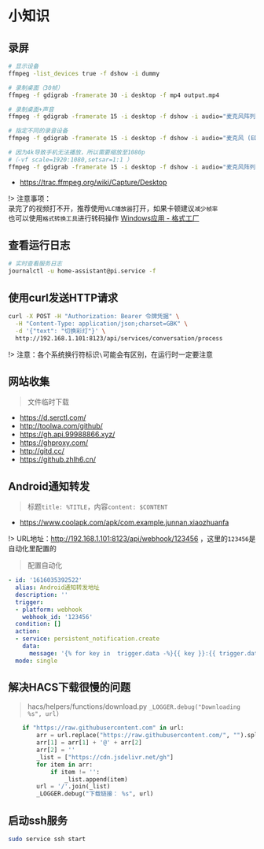 # 小知识

## 录屏

```bash
# 显示设备
ffmpeg -list_devices true -f dshow -i dummy

# 录制桌面（30帧）
ffmpeg -f gdigrab -framerate 30 -i desktop -f mp4 output.mp4

# 录制桌面+声音
ffmpeg -f gdigrab -framerate 15 -i desktop -f dshow -i audio="麦克风阵列 (Realtek(R) Audio)" -f mp4 output.mp4

# 指定不同的录音设备
ffmpeg -f gdigrab -framerate 15 -i desktop -f dshow -i audio="麦克风 (EDIFIER W800BT Hands-Free AG Audio)" -f mp4 output.mp4

# 因为4k导致手机无法播放，所以需要缩放至1080p
#（-vf scale=1920:1080,setsar=1:1 ）
ffmpeg -f gdigrab -framerate 15 -i desktop -f dshow -i audio="麦克风阵列 (Realtek(R) Audio)" -f mp4 -vf scale=1920:1080,setsar=1:1 output.mp4

```
- https://trac.ffmpeg.org/wiki/Capture/Desktop

!> 注意事项：
<br/>录完了的视频打不开，推荐使用`VLC播放器`打开，如果卡顿建议`减少帧率`
<br/>也可以使用`格式转换工具`进行转码操作 [Windows应用 - 格式工厂](https://www.microsoft.com/zh-cn/p/%e6%a0%bc%e5%bc%8f%e5%b7%a5%e5%8e%82-%e8%a7%86%e9%a2%91%e5%89%aa%e8%be%91%e6%a0%bc%e5%bc%8f%e5%b7%a5%e5%8e%82%e6%a0%bc%e5%bc%8f%e8%bd%ac%e6%8d%a2/9npsx9n4t3tj#activetab=pivot:overviewtab)

## 查看运行日志
```bash
# 实时查看服务日志
journalctl -u home-assistant@pi.service -f
```

## 使用curl发送HTTP请求
```bash
curl -X POST -H "Authorization: Bearer 令牌凭据" \
  -H "Content-Type: application/json;charset=GBK" \
  -d '{"text": "切换彩灯"}' \
  http://192.168.1.101:8123/api/services/conversation/process
```
!> 注意：各个系统换行符标识`\`可能会有区别，在运行时一定要注意

## 网站收集

> 文件临时下载
- https://d.serctl.com/
- http://toolwa.com/github/
- https://gh.api.99988866.xyz/
- https://ghproxy.com/
- http://gitd.cc/
- https://github.zhlh6.cn/

## Android通知转发

> 标题`title: %TITLE`，内容`content: $CONTENT`
- https://www.coolapk.com/apk/com.example.junnan.xiaozhuanfa

!> URL地址：http://192.168.1.101:8123/api/webhook/123456 ，这里的`123456`是自动化里配置的

> 配置自动化
```yaml
- id: '1616035392522'
  alias: Android通知转发地址
  description: ''
  trigger:
  - platform: webhook
    webhook_id: '123456'
  condition: []
  action:
  - service: persistent_notification.create
    data:
      message: '{% for key in  trigger.data -%}{{ key }}:{{ trigger.data[key] }},{%- endfor %}'
  mode: single
```

## 解决HACS下载很慢的问题

> hacs/helpers/functions/download.py `_LOGGER.debug("Downloading %s", url)`
```python
    if "https://raw.githubusercontent.com" in url:
        arr = url.replace("https://raw.githubusercontent.com/", "").split('/')
        arr[1] = arr[1] + '@' + arr[2]
        arr[2] = ''
        _list = ["https://cdn.jsdelivr.net/gh"]
        for item in arr:
            if item != '':
                _list.append(item)
        url = '/'.join(_list)
        _LOGGER.debug("下载链接： %s", url)
```

## 启动ssh服务 
```bash
sudo service ssh start
```